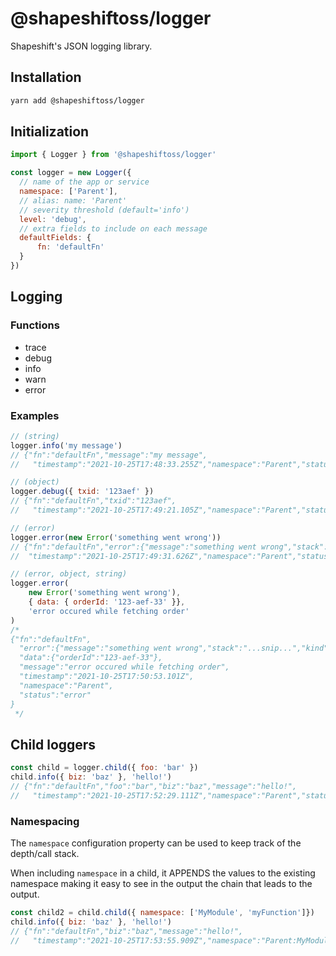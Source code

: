 # @shapeshiftoss/logger

Shapeshift's JSON logging library.

## Installation

```bash
yarn add @shapeshiftoss/logger
```

## Initialization

```javascript
import { Logger } from '@shapeshiftoss/logger'

const logger = new Logger({
  // name of the app or service
  namespace: ['Parent'],
  // alias: name: 'Parent'
  // severity threshold (default='info')
  level: 'debug',
  // extra fields to include on each message
  defaultFields: {
      fn: 'defaultFn'
  }
})
```

## Logging

### Functions

* trace
* debug
* info
* warn
* error

### Examples
```javascript
// (string)
logger.info('my message')
// {"fn":"defaultFn","message":"my message",
//   "timestamp":"2021-10-25T17:48:33.255Z","namespace":"Parent","status":"info"}

// (object)
logger.debug({ txid: '123aef' })
// {"fn":"defaultFn","txid":"123aef",
//   "timestamp":"2021-10-25T17:49:21.105Z","namespace":"Parent","status":"debug"}

// (error)
logger.error(new Error('something went wrong'))
// {"fn":"defaultFn","error":{"message":"something went wrong","stack":"...snip...","kind":"Error"},
//  "timestamp":"2021-10-25T17:49:31.626Z","namespace":"Parent","status":"error"}

// (error, object, string)
logger.error(
    new Error('something went wrong'),
    { data: { orderId: '123-aef-33' }},
    'error occured while fetching order'
)
/*
{"fn":"defaultFn",
  "error":{"message":"something went wrong","stack":"...snip...","kind":"Error"},
  "data":{"orderId":"123-aef-33"},
  "message":"error occured while fetching order",
  "timestamp":"2021-10-25T17:50:53.101Z",
  "namespace":"Parent",
  "status":"error"
}
 */
```


## Child loggers

```javascript
const child = logger.child({ foo: 'bar' })
child.info({ biz: 'baz' }, 'hello!') 
// {"fn":"defaultFn","foo":"bar","biz":"baz","message":"hello!",
//   "timestamp":"2021-10-25T17:52:29.111Z","namespace":"Parent","status":"info"}
```

### Namespacing

The `namespace` configuration property can be used to keep track of the depth/call stack.

When including `namespace` in a child, it APPENDS the values to the existing namespace making it easy to see in the output the chain that leads to the output.

```javascript
const child2 = child.child({ namespace: ['MyModule', 'myFunction']})
child.info({ biz: 'baz' }, 'hello!') 
// {"fn":"defaultFn","biz":"baz","message":"hello!",
//   "timestamp":"2021-10-25T17:53:55.909Z","namespace":"Parent:MyModule:myFunction","status":"info"}
```
